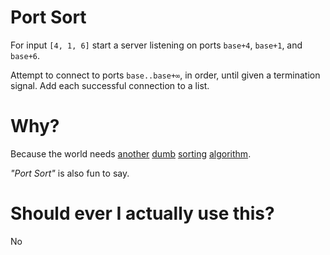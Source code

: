 # Port Sort

For input `[4, 1, 6]` start a server listening on ports `base+4`, `base+1`, and `base+6`.

Attempt to connect to ports `base..base+∞`, in order, until given a termination signal. Add each successful connection to a list.

# Why?

Because the world needs [another](https://en.wikipedia.org/wiki/Bogosort) [dumb](https://en.wikipedia.org/wiki/Slowsort) [sorting](https://rosettacode.org/wiki/Sorting_algorithms/Sleep_sort) [algorithm](https://en.wikipedia.org/wiki/Stooge_sort).

_"Port Sort"_ is also fun to say.

# Should ever I actually use this?

No

